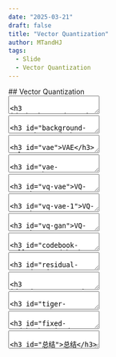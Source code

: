 ```yaml
---
date: "2025-03-21"
draft: false
title: "Vector Quantization"
author: MTandHJ
tags:
  - Slide
  - Vector Quantization
---
```


<section data-markdown>
## Vector Quantization
</section>

<!-- --------------------------------------------------------- -->

<section data-markdown>
<textarea data-template>

### Background

- **表征学习**一直是深度学习的重点

<div class="slide-img">
  <img src="https://miro.medium.com/v2/resize:fit:4416/format:webp/1*bvMhd_xpVxfJYoKXYp5hug.png" alt="Image" style="max-width: 80%; height: auto;margin: 0 auto;">
</div>


</textarea>
</section>


<!-- --------------------------------------------------------- -->

<section data-markdown>
<textarea data-template>

### Background

- Encoder $\phi: X \rightarrow \bm{z} \in \textcolor{red}{\mathbb{R}^{d}}$ (连续空间)

- 向量量化: $X \rightarrow \bm{c} \in \mathcal{C} = \{\bm{c}_k\}_{k=1}^K$ (离散空间)

<span style="color: blue">✓</span> 离散化表示更符合人类语言和符号特性, 或许更利于生成任务 

<span style="color: blue">✓</span> 更强的可解释性和控制性

<span style="color: blue">✓</span> 更好的可检索性


</textarea>
</section>


<!-- --------------------------------------------------------- -->

<section data-markdown>
<textarea data-template>

### VAE

1. Encoder $\phi$: 它将输入 $X \in \mathbb{R}^{H \times W \times 3}$ 映射到一个分布:

    $$
    \bm{z} \sim q(\bm{z}|X; \phi).
    $$

    e.g., 高斯分布: $\phi(\bm{x}) \rightarrow (\bm{\mu}, \Sigma) \rightarrow \mathcal{N}(\bm{\mu}, \Sigma)$.
2. Decoder $\Phi$: 它将隐变量 $\bm{z}$ 映射回 (通常来说) $X$ 的空间:

    $$
    p(X|\bm{z}; \Phi);
    $$

3. 还有一个先验分布 $p(\bm{z})$ 用于辅助训练.

<div class="slide-ref">
    <div style="width: 100px; height: 1px; background: black; margin-bottom: 5px;"></div>
    <p style="margin: 2px 0;">van den Oord A., et al., Neural Discrete Representation Learning. NeurIPS, 2017.</p>
</div>

</textarea>
</section>

<!-- --------------------------------------------------------- -->

<section data-markdown>
<textarea data-template>

### VAE

- 训练目标:

    $$
    \begin{align*}
    -\log p(X) 
    \le \underbrace{\mathbf{KL}(q_{\phi}\| p(\bm{z})) +
    \mathbb{E}_{\bm{z} \sim q_{\phi}} -\log p(X|\bm{z}; \Phi)}_{\text{negative ELBO}}.
    \end{align*}
    $$

- 最小化 KL 散度促进 $q_{\phi}$ 的散度

- $-\log p(X|\bm{z}; \Phi)$ 在高斯分布的假设下退化为重构损失:

    $$
    \mathcal{L}_{rec} = \| \Phi(\bm{z}) - X\|_2^2
    $$

</textarea>
</section>


<!-- --------------------------------------------------------- -->

<section data-markdown>
<textarea data-template>

### VQ-VAE

- VQ-VAE $\bm{z}$ 通过可训练的 Codebook 来解决实现离散化:

<div class="slide-img">
  <img src="https://raw.githubusercontent.com/MTandHJ/blog_source/master/images/20250310215306.png" alt="Image" style="max-width: 100%; height: auto;margin: 0 auto;">
</div>

- $X \in \mathbb{R}^{H \times W \times 3} \overset{\phi}{\rightarrow} Z \in \mathbb{R}^{H' \times W' \times d} \overset{\varphi}{\rightarrow} \hat{Z} \in \mathcal{C}^{H' \times W' \times d} \rightarrow$

- $\varphi(\bm{z}) = \text{argmin}_{\bm{c} \in \mathcal{C}} \|\bm{c} - \bm{z}\|$.

</textarea>
</section>


<!-- --------------------------------------------------------- -->

<section data-markdown>
<textarea data-template>

### VQ-VAE

- $Z \rightarrow \hat{Z}$ 是离散的, 无法传递梯度. 

- **STE** (straight-through estimator):

    $$
    \tilde{Z} \leftarrow Z + \text{sg}\big((\hat{Z} - Z)\big), \\
    \mathrm{d}\tilde{Z} = \mathrm{d} Z + 0.
    $$

- 训练目标:

    $$
    \mathcal{L} = \mathcal{L}_{rec} + 
    \underbrace{
        \| \text{sg} (Z) - \hat{Z}\|_2^2 +
        \beta \cdot \| Z - \text{sg} (\hat{Z})\|_2^2.
    }_{\mathcal{L}_{commit}}
    $$

</textarea>
</section>


<!-- --------------------------------------------------------- -->

<section data-markdown>
<textarea data-template>

### VQ-GAN

- 图片 Token 化 + Next-token prediction $p(s_i | s_{< i}, \textcolor{red}{condition})$

<div class="slide-img">
  <img src="https://raw.githubusercontent.com/MTandHJ/blog_source/master/images/20250311144000.png" alt="Image" style="max-width: 100%; height: auto;margin: 0 auto;">
</div>

<div class="slide-ref">
    <div style="width: 100px; height: 1px; background: black; margin-bottom: 5px;"></div>
    <p style="margin: 2px 0;">Esser P., et al. Taming Transformers for High-Resolution Image Synthesis. CVPR, 2021.</p>
</div>

</textarea>
</section>

<!-- --------------------------------------------------------- -->

<section data-markdown>
<textarea data-template>

### Codebook Collapse

- 离散化操作终究是带来了训练困难:
    1. Codebook 中部分向量过于接近而造成的冗余
    2. Codebook 中部分向量由于训练始终匹配不到 $Z$ 导致的冗余

- 一些方案:
    1. 对于 codebook 采用 K-means ++ 初始化 [1];
    2. 对于训练不充分的向量重新初始化 [2];
    3. 用 Gumbel-softmax 替代 STE [3]

<div class="slide-ref">
    <div style="width: 100px; height: 1px; background: black; margin-bottom: 5px;"></div>
    <p style="margin: 2px 0;">[1] Lancucki A., et al. Robust Training of Vector Quantized Bottleneck Models. 2020.</p>
    <p style="margin: 2px 0;">[2] Dhariwai P., et al. Jukebox: A Generative Model for Music. 2020.</p>
    <p style="margin: 2px 0;">[3] Takida Y., et al. SQ-VAE: Variational Bayes on Discrete Representation with Self-annealed Stochastic Quantization. ICML, 2022.</p>
</div>

</textarea>
</section>

<!-- --------------------------------------------------------- -->

<section data-markdown>
<textarea data-template>

### Residual Quantization (RQ-VAE)

- Collapse 问题通常是当 codebook size 增大的时候发生
- 减小 size $\rightarrow$ 更差的表达能力 **vs.** 增大 size $\rightarrow$ Collpase
- RQ-VAE:

    $$
    Z 
    \overset{\varphi}{\rightarrow} \textcolor{red}{\hat{Z}_1}
    \overset{Z - \hat{Z}_1}{\rightarrow} R_1
    \overset{\varphi}{\rightarrow} \textcolor{red}{\hat{Z}_2}
    \overset{R_1 - \hat{Z}_2}{\rightarrow} R_2
    \rightarrow \cdots
    $$

- $\hat{Z} = \sum_{n}^N \hat{Z}_n$, 离散化表示 $(k_1, k_2, \ldots, k_N)$

<div class="slide-ref">
    <div style="width: 100px; height: 1px; background: black; margin-bottom: 5px;"></div>
    <p style="margin: 2px 0;">Lee D., et al. Autoregressive Image Generation using Residual Quantization. CVPR, 2022.</p>
</div>

</textarea>
</section>


<!-- --------------------------------------------------------- -->

<section data-markdown>
<textarea data-template>

### TIGER


- 传统推荐 (matching):

    $$
    \bm{e}_u^T \bm{e}_v, \quad v \in \mathcal{V}.
    $$

- 检索式推荐:

<div class="slide-img">
  <img src="https://raw.githubusercontent.com/MTandHJ/blog_source/master/images/20250316175859.png" alt="Image" style="max-width: 80%; height: auto;margin: 0 auto;">
</div>


<div class="slide-ref">
    <div style="width: 100px; height: 1px; background: black; margin-bottom: 5px;"></div>
    <p style="margin: 2px 0;">Rajput S., et al. Recommender Systems with Generative Retrieval. NeurIPS, 2023.</p>
</div>

</textarea>
</section>


<!-- --------------------------------------------------------- -->

<section data-markdown>
<textarea data-template>

### TIGER


- 检索式推荐:

<div class="slide-img">
  <img src="https://raw.githubusercontent.com/MTandHJ/blog_source/master/images/20250316180725.png" alt="Image" style="max-width: 100%; height: auto;margin: 0 auto;">
</div>


</textarea>
</section>


<!-- --------------------------------------------------------- -->

<section data-markdown>
<textarea data-template>

### Fixed Codebook

- 固定 Codebook 为 (size: $|\mathcal{C}| = (2 \lfloor L / 2 \rfloor + 1)^d$):

    $$
    \mathcal{C} = \{-\lfloor L / 2 \rfloor, -\lfloor L / 2 \rfloor + 1, \ldots, 0, \ldots \lfloor L / 2 \rfloor - 1, \lfloor L / 2 \rfloor\}^{d}.
    $$

- 比如 $L = 3, d=3$:

    $$
    \mathcal{C} = \{
        (-1, -1, -1),
        (-1, -1, 0),
        \ldots,
        (1, 1, 1)
    \}.
    $$

- 量化:

    $$
    \bm{\hat{z}} = \varphi \big(\tanh(\bm{z}) \big) = 
    \textcolor{red}{\text{round}} \big(
        \textcolor{blue}{\tanh} (\bm{z})
    \big).
    $$

<div class="slide-ref">
    <div style="width: 100px; height: 1px; background: black; margin-bottom: 5px;"></div>
    <p style="margin: 2px 0;">Mentzer F., et al. Finite Scalar Quantization: VQ-VAE Made Simple. 2023.</p>
</div>

</textarea>
</section>


<!-- --------------------------------------------------------- -->

<section data-markdown>
<textarea data-template>

### 总结

- 向量量化提供了一种 token 化的方式

- Codebook 的设定和学习仍存在问题

</textarea>
</section>

